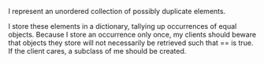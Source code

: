 I represent an unordered collection of possibly duplicate elements.
	
I store these elements in a dictionary, tallying up occurrences of equal objects. Because I store an occurrence only once, my clients should beware that objects they store will not necessarily be retrieved such that == is true. If the client cares, a subclass of me should be created.
